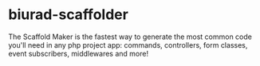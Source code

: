 # biurad-scaffolder
The Scaffold Maker is the fastest way to generate the most common code you'll need in any php project app: commands, controllers, form classes, event subscribers, middlewares and more!
